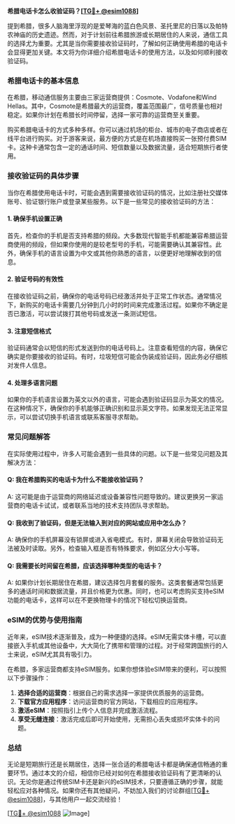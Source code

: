 **希腊电话卡怎么收验证码？[[TG💪+ @esim1088](https://t.me/s/esim1088)]**

提到希腊，很多人脑海里浮现的是爱琴海的蓝白色风景、圣托里尼的日落以及帕特农神庙的历史遗迹。然而，对于计划前往希腊旅游或长期居住的人来说，通信工具的选择尤为重要。尤其是当你需要接收验证码时，了解如何正确使用希腊的电话卡会显得更加关键。本文将为你详细介绍希腊电话卡的使用方法，以及如何顺利接收验证码。

### 希腊电话卡的基本信息

在希腊，移动通信服务主要由三家运营商提供：Cosmote、Vodafone和Wind Hellas。其中，Cosmote是希腊最大的运营商，覆盖范围最广，信号质量也相对稳定。如果你计划在希腊长时间停留，选择一家可靠的运营商至关重要。

购买希腊电话卡的方式多种多样。你可以通过机场的柜台、城市的电子商店或者在线平台进行购买。对于游客来说，最方便的方式是在机场直接购买一张预付费SIM卡。这种卡通常包含一定的通话时间、短信数量以及数据流量，适合短期旅行者使用。

### 接收验证码的具体步骤

当你在希腊使用电话卡时，可能会遇到需要接收验证码的情况，比如注册社交媒体账号、验证银行账户或登录某些服务。以下是一些常见的接收验证码的方法：

#### 1. 确保手机设置正确

首先，检查你的手机是否支持希腊的频段。大多数现代智能手机都能兼容希腊运营商使用的频段，但如果你使用的是较老型号的手机，可能需要确认其兼容性。此外，确保手机的语言设置为中文或其他你熟悉的语言，以便更好地理解收到的信息。

#### 2. 验证号码的有效性

在接收验证码之前，确保你的电话号码已经激活并处于正常工作状态。通常情况下，新购买的电话卡需要几分钟到几小时的时间来完成激活过程。如果你不确定是否已激活，可以尝试拨打其他号码或发送一条测试短信。

#### 3. 注意短信格式

验证码通常会以短信的形式发送到你的电话号码上。注意查看短信的内容，确保它确实是你要接收的验证码。有时，垃圾短信可能会伪装成验证码，因此务必仔细核对发件人信息。

#### 4. 处理多语言问题

如果你的手机语言设置为英文以外的语言，可能会遇到验证码显示为英文的情况。在这种情况下，确保你的手机能够正确识别和显示英文字符。如果发现无法正常显示，可以尝试切换手机语言或联系客服寻求帮助。

### 常见问题解答

在实际使用过程中，许多人可能会遇到一些具体的问题。以下是一些常见问题及其解决方法：

#### Q: 我在希腊购买的电话卡为什么不能接收验证码？

A: 这可能是由于运营商的网络延迟或设备兼容性问题导致的。建议更换另一家运营商的电话卡试试，或者联系当地的技术支持团队寻求帮助。

#### Q: 我收到了验证码，但是无法输入到对应的网站或应用中怎么办？

A: 确保你的手机屏幕没有锁屏或进入省电模式。有时，屏幕关闭会导致验证码无法被及时读取。另外，检查输入框是否有特殊要求，例如区分大小写等。

#### Q: 我需要长时间留在希腊，应该选择哪种类型的电话卡？

A: 如果你计划长期居住在希腊，建议选择包月套餐的服务。这类套餐通常包括更多的通话时间和数据流量，并且价格更为优惠。同时，也可以考虑购买支持eSIM功能的电话卡，这样可以在不更换物理卡的情况下轻松切换运营商。

### eSIM的优势与使用指南

近年来，eSIM技术逐渐普及，成为一种便捷的选择。eSIM无需实体卡槽，可以直接嵌入手机或其他设备中，大大简化了携带和管理的过程。对于经常跨国旅行的人士来说，eSIM尤其具有吸引力。

在希腊，多家运营商都支持eSIM服务。如果你想体验eSIM带来的便利，可以按照以下步骤操作：

1. **选择合适的运营商**：根据自己的需求选择一家提供优质服务的运营商。
2. **下载官方应用程序**：访问运营商的官方网站，下载相应的应用程序。
3. **激活eSIM**：按照指引上传个人信息并完成激活流程。
4. **享受无缝连接**：激活完成后即可开始使用，无需担心丢失或损坏实体卡的问题。

### 总结

无论是短期旅行还是长期居住，选择一张合适的希腊电话卡都是确保通信畅通的重要环节。通过本文的介绍，相信你已经对如何在希腊接收验证码有了更清晰的认识。无论你是通过传统SIM卡还是新兴的eSIM技术，只要遵循正确的步骤，就能轻松应对各种情况。如果你还有其他疑问，不妨加入我们的讨论群组[[TG💪+ @esim1088](https://t.me/s/esim1088)]，与其他用户一起交流经验！

[[TG💪+ @esim1088](https://t.me/s/esim1088) ![Image](https://i.postimg.cc/4NQfJmqS/Snipaste-2025-05-13-00-14-12.png)]